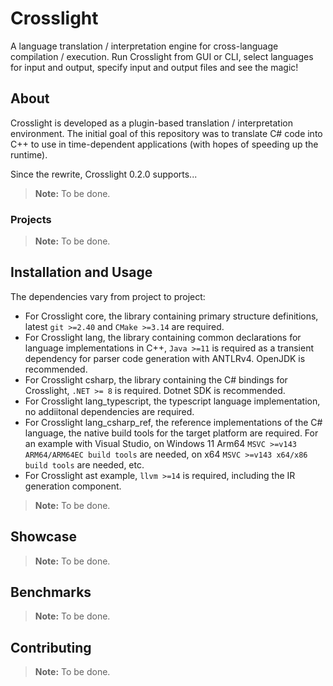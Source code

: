 # Crosslight

A language translation / interpretation engine for cross-language compilation / execution. Run Crosslight from GUI or CLI, select languages for input and output, specify input and output files and see the magic!

## About

Crosslight is developed as a plugin-based translation / interpretation environment. The initial goal of this repository was to translate C# code into C++ to use in time-dependent applications (with hopes of speeding up the runtime).

Since the rewrite, Crosslight 0.2.0 supports...

> **Note:**
> To be done.

### Projects

> **Note:**
> To be done.

## Installation and Usage

The dependencies vary from project to project:
- For Crosslight core, the library containing primary structure definitions, latest `git >=2.40` and `CMake >=3.14` are required.
- For Crosslight lang, the library containing common declarations for language implementations in C++, `Java >=11` is required as a transient dependency for parser code generation with ANTLRv4. OpenJDK is recommended.
- For Crosslight csharp, the library containing the C# bindings for Crosslight, `.NET >= 8` is required. Dotnet SDK is recommended.
- For Crosslight lang_typescript, the typescript language implementation, no addiitonal dependencies are required.
- For Crosslight lang_csharp_ref, the reference implementations of the C# language, the native build tools for the target platform are required. For an example with Visual Studio, on Windows 11 Arm64 `MSVC >=v143 ARM64/ARM64EC build tools` are needed, on x64 `MSVC >=v143 x64/x86 build tools` are needed, etc.
- For Crosslight ast example, `llvm >=14` is required, including the IR generation component.

> **Note:**
> To be done.

## Showcase

> **Note:**
> To be done.

## Benchmarks

> **Note:**
> To be done.

## Contributing

> **Note:**
> To be done.
